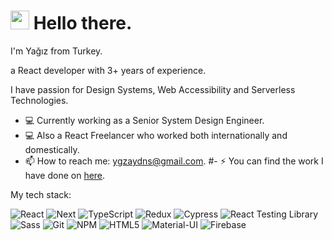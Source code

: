 <h1><img src="https://emojis.slackmojis.com/emojis/images/1531849430/4246/blob-sunglasses.gif?1531849430" width="30"/> Hello there.</h1>

<p>I'm Yağız from Turkey.

a React developer with 3+ years of experience.

I have passion for Design Systems, Web Accessibility and Serverless Technologies.

- 💻 Currently working as a Senior System Design Engineer.
- 💻 Also a React Freelancer who worked both internationally and domestically.
- 📫 How to reach me: ygzaydns@gmail.com.
#- ⚡ You can find the work I have done on [here](https://erolyagizaydin.vercel.app).


My tech stack:

<div>
  <img alt="React" src="https://img.shields.io/badge/-React-45b8d8?style=flat-square&logo=react&logoColor=white" />
  <img alt="Next" src="https://img.shields.io/badge/Next-black?style=style=flat-square&logo=next.js&logoColor=white" />
  <img alt="TypeScript" src="https://img.shields.io/badge/-TypeScript-007ACC?style=flat-square&logo=typescript&logoColor=white" />
  <img alt="Redux" src="https://img.shields.io/badge/-Redux-764ABC?style=flat-square&logo=redux&logoColor=white" />
  <img alt="Cypress" src="https://img.shields.io/badge/-cypress-%23E5E5E5?style=flat-square&&logo=cypress&logoColor=058a5e" />
  <img alt="React Testing Library" src="https://img.shields.io/badge/-TestingLibrary-%23E33332?style=flat-square&&logo=testing-library&logoColor=white" />
  <img alt="Sass" src="https://img.shields.io/badge/-Sass-CC6699?style=flat-square&logo=sass&logoColor=white" />
  <img alt="Git" src="https://img.shields.io/badge/-Git-F05032?style=flat-square&logo=git&logoColor=white" />
  <img alt="NPM" src="https://img.shields.io/badge/-NPM-CB3837?style=flat-square&logo=npm&logoColor=white" />
  <img alt="HTML5" src="https://img.shields.io/badge/-HTML5-E34F26?style=flat-square&logo=html5&logoColor=white" />
  <img alt="Material-UI" src="https://img.shields.io/badge/MUI-%230081CB.svg?style=flat-square&logo=mui&logoColor=white" />
  <img alt="Firebase" src="https://img.shields.io/badge/firebase-%23039BE5.svg?style=flat-square&logo=firebase" />
</div>


